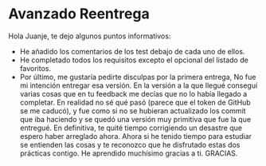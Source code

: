 # Avanzado Reentrega
Hola Juanje, te dejo algunos puntos informativos:
- He añadido los comentarios de los test debajo de cada uno de ellos.
- He completado todos los requisitos excepto el opcional del listado de favoritos.
- Por último, me gustaría pedirte disculpas por la primera entrega, No fue mi intención entregar esa versión. En la versión a la que llegué
  conseguí varias cosas que en tu feedback me decías que no lo había llegado a completar. En realidad no sé qué pasó (parece que el token de GitHub se me caducó),
  y fue como si no se hubieran actualizado los commit que iba haciendo y se quedó una versión muy primitiva que fue la que entregué. En definitiva, te quité tiempo
  corrigiendo un desastre que espero haber arreglado ahora. Ahora si he tenido tiempo para estudiar se entienden las cosas y te reconozco que he disfrutado estas dos prácticas contigo.
  He aprendido muchísimo gracias a ti.
  GRACIAS.
